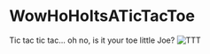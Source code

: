 # WowHoHoItsATicTacToe
 Tic tac tic tac... oh no, is it your toe little Joe?
![TTT](https://user-images.githubusercontent.com/61872257/156243426-e854f6ba-ee03-4945-a3bb-67cd7c87ffb5.PNG)

